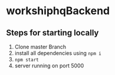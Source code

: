 # workshiphqBackend

## Steps for starting locally

1) Clone master Branch
2) install all dependencies using ```npm i```
3) ```npm start```
4) server running on port 5000
